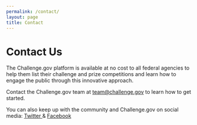 ```yaml
---
permalink: /contact/
layout: page
title: Contact
---
```


# Contact Us

The Challenge.gov platform is available at no cost to all federal agencies to help them list their challenge and prize competitions and learn how to engage the public through this innovative approach.

Contact the Challenge.gov team at [team@challenge.gov](mailto:team@challenge.gov) to learn how to get started. 

You can also keep up with the community and Challenge.gov on social media: <a href="http://www.twitter.com/challengegov" target="_blank" rel="noopener">Twitter </a> & <a href="http://www.facebook.com/challengegov" target="_blank" rel="noopener">Facebook</a>
